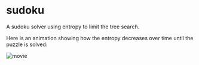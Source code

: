 # sudoku
A sudoku solver using entropy to limit the tree search. 

Here is an animation showing how the entropy decreases over time until the puzzle is solved:

![movie](https://github.com/jlbh/sudoku/movie.gif)
